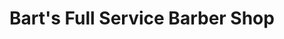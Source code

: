 ---
title: "Bart's Full Service Barber Shop"
url: /laurel/barts-full-service-barber-shop/
shop: Friseur
---